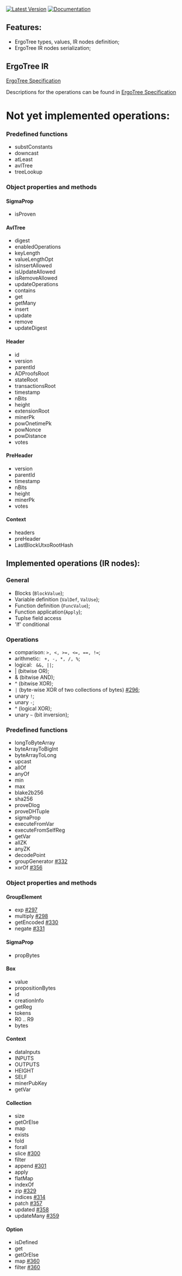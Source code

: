 [![Latest Version](https://img.shields.io/crates/v/ergotree-ir.svg)](https://crates.io/crates/ergotree-ir)
[![Documentation](https://docs.rs/ergotree-ir/badge.svg)](https://docs.rs/crate/ergotree-ir)

## Features:
- ErgoTree types, values, IR nodes definition;
- ErgoTree IR nodes serialization;

## ErgoTree IR

[ErgoTree Specification](https://github.com/ScorexFoundation/sigmastate-interpreter/tree/develop/docs/spec)

Descriptions for the operations can be found in [ErgoTree Specification](https://github.com/ScorexFoundation/sigmastate-interpreter/tree/develop/docs/spec)

# Not yet implemented operations:

### Predefined functions

- substConstants
- downcast
- atLeast
- avlTree
- treeLookup

### Object properties and methods

#### SigmaProp

- isProven

#### AvlTree 

- digest
- enabledOperations
- keyLength
- valueLengthOpt
- isInsertAllowed
- isUpdateAllowed
- isRemoveAllowed
- updateOperations
- contains
- get
- getMany
- insert
- update
- remove
- updateDigest

#### Header

- id
- version
- parentId
- ADProofsRoot
- stateRoot
- transactionsRoot
- timestamp
- nBits
- height
- extensionRoot
- minerPk
- powOnetimePk
- powNonce
- powDistance
- votes


#### PreHeader

- version
- parentId
- timestamp
- nBits
- height
- minerPk
- votes


#### Context

- headers
- preHeader
- LastBlockUtxoRootHash





## Implemented operations (IR nodes): 

### General

- Blocks (`BlockValue`);
- Variable definition (`ValDef`, `ValUse`);
- Function definition (`FuncValue`);
- Function application(`Apply`);
- Tuplse field access
- 'If' conditional

### Operations

- comparison: `>, <, >=, <=, ==, !=`;
- arithmetic: ` +, -, *, /, %`;
- logical: ` &&, ||`;
- | (bitwise OR);
- & (bitwise AND);
- ^ (bitwise XOR);
- `|` (byte-wise XOR of two collections of bytes) [#296](https://github.com/ergoplatform/sigma-rust/issues/296);
- unary `!`;
- unary `-`;
- ^ (logical XOR);
- unary `~` (bit inversion);

### Predefined functions

- longToByteArray
- byteArrayToBigInt
- byteArrayToLong
- upcast
- allOf
- anyOf
- min
- max
- blake2b256
- sha256
- proveDlog
- proveDHTuple
- sigmaProp
- executeFromVar
- executeFromSelfReg
- getVar
- allZK
- anyZK
- decodePoint
- groupGenerator [#332](https://github.com/ergoplatform/sigma-rust/issues/332)
- xorOf [#356](https://github.com/ergoplatform/sigma-rust/issues/356)

### Object properties and methods

#### GroupElement

- exp [#297](https://github.com/ergoplatform/sigma-rust/issues/297)
- multiply [#298](https://github.com/ergoplatform/sigma-rust/issues/298)
- getEncoded [#330](https://github.com/ergoplatform/sigma-rust/issues/330)
- negate [#331](https://github.com/ergoplatform/sigma-rust/issues/331)

#### SigmaProp

- propBytes

#### Box

- value
- propositionBytes
- id
- creationInfo
- getReg
- tokens
- R0 .. R9
- bytes

#### Context

- dataInputs
- INPUTS
- OUTPUTS
- HEIGHT
- SELF
- minerPubKey
- getVar

#### Collection

- size
- getOrElse
- map
- exists
- fold
- forall
- slice [#300](https://github.com/ergoplatform/sigma-rust/issues/300)
- filter
- append [#301](https://github.com/ergoplatform/sigma-rust/issues/301)
- apply
- flatMap
- indexOf
- zip [#329](https://github.com/ergoplatform/sigma-rust/issues/329)
- indices [#314](https://github.com/ergoplatform/sigma-rust/issues/314)
- patch [#357](https://github.com/ergoplatform/sigma-rust/issues/357)
- updated [#358](https://github.com/ergoplatform/sigma-rust/issues/358)
- updateMany [#359](https://github.com/ergoplatform/sigma-rust/issues/359)

#### Option

- isDefined
- get
- getOrElse
- map [#360](https://github.com/ergoplatform/sigma-rust/issues/360)
- filter [#360](https://github.com/ergoplatform/sigma-rust/issues/360)

